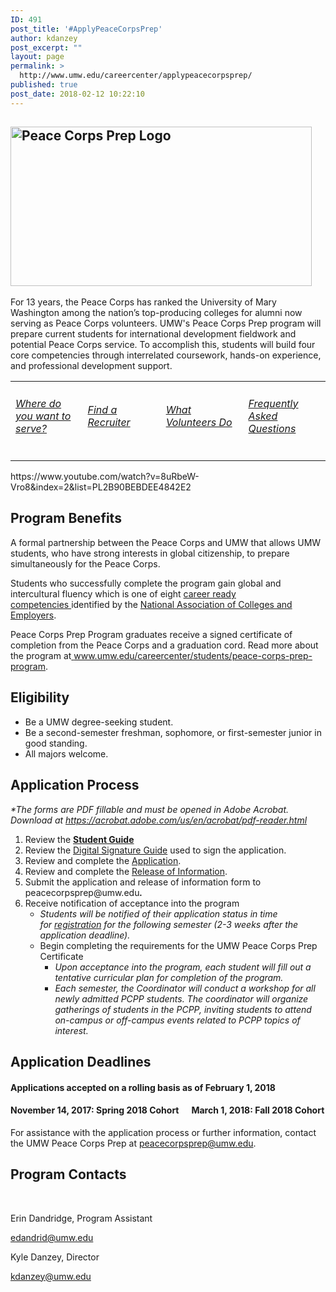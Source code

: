 ```yaml
---
ID: 491
post_title: '#ApplyPeaceCorpsPrep'
author: kdanzey
post_excerpt: ""
layout: page
permalink: >
  http://www.umw.edu/careercenter/applypeacecorpsprep/
published: true
post_date: 2018-02-12 10:22:10
---
```

<h2><img class="wp-image-235 alignleft" src="http://www.umw.edu/careercenter/wp-content/uploads/sites/41/2017/03/PeaceCorpsPrep-1-300x159.jpg" alt="Peace Corps Prep Logo" width="482" height="255" /></h2>
For 13 years, the Peace Corps has ranked the University of Mary Washington among the nation’s top-producing colleges for alumni now serving as Peace Corps volunteers. UMW's Peace Corps Prep program will prepare current students for international development fieldwork and potential Peace Corps service. To accomplish this, students will build four core competencies through interrelated coursework, hands-on experience, and professional development support.
<table width="1666">
<tbody>
<tr>
<td width="156">
<h6><a href="https://www.peacecorps.gov/volunteer/volunteer-openings/">Where do you want to serve?</a></h6>
</td>
<td width="156">
<h6><a href="https://www.peacecorps.gov/volunteer/connect-with-a-recruiter/">Find a Recruiter</a></h6>
</td>
<td width="156">
<h6><a href="https://www.youtube.com/playlist?list=PL2B90BEBDEE4842E2">What Volunteers Do</a></h6>
</td>
<td width="156">
<h6><a href="https://www.youtube.com/playlist?list=PLA47533D149B82EEB">Frequently Asked Questions</a></h6>
</td>
</tr>
</tbody>
</table>
https://www.youtube.com/watch?v=8uRbeW-Vro8&amp;index=2&amp;list=PL2B90BEBDEE4842E2
<h2><strong>Program Benefits</strong></h2>
A formal partnership between the Peace Corps and UMW that allows UMW students, who have strong interests in global citizenship, to prepare simultaneously for the Peace Corps.

Students who successfully complete the program gain g<span id="ctl00_contentPlaceHolder_mainDrop_uxColumnDisplay_ctl00_uxControlColumn_ctl00_uxWidgetHost_uxWidgetHost_widget_TextLabel">lobal and intercultural fluency which is one of eight <a href="http://www.naceweb.org/career-readiness/competencies/career-readiness-defined/">career ready competencies </a>identified by the <a href="http://www.naceweb.org/">National Association of Colleges and Employers</a>.</span>

Peace Corps Prep Program graduates receive a signed certificate of completion from the Peace Corps and a graduation cord. Read more about the program at<a href="https://www.umw.edu/careercenter/students/peace-corps-prep-program/"> www.umw.edu/careercenter/students/peace-corps-prep-program</a>.
<h2><strong>Eligibility</strong></h2>
<ul>
 	<li>Be a UMW degree-seeking student.</li>
 	<li>Be a second-semester freshman, sophomore, or first-semester junior in good standing.</li>
 	<li>All majors welcome.</li>
</ul>
<h2><strong>Application Process</strong></h2>
<i>*The forms are PDF fillable and must be opened in Adobe Acrobat. Download at </i><a href="https://acrobat.adobe.com/us/en/acrobat/pdf-reader.html"><i>https://acrobat.adobe.com/us/en/acrobat/pdf-reader.html</i></a>
<ol>
 	<li>Review the <strong><a href="https://www.umw.edu/careercenter/wp-content/uploads/sites/41/2017/05/PCPP-Student-Guide.pdf">Student Guide</a>
</strong></li>
 	<li>Review the <a href="https://www.umw.edu/careercenter/wp-content/uploads/sites/41/2018/02/CreateDigitalSignature.pdf2_.pdf">Digital Signature Guide</a> used to sign the application.</li>
 	<li>Review and complete the <a href="https://www.umw.edu/careercenter/wp-content/uploads/sites/41/2018/02/PCPP_Application_Revised_JAN_181.pdf">Application</a>.</li>
 	<li>Review and complete the <a href="https://www.umw.edu/careercenter/wp-content/uploads/sites/41/2018/02/CreateDigitalSignature.pdf2_.pdf">Release of Information</a>.</li>
 	<li>Submit the application and release of information form to peacecorpsprep@umw.edu<em><strong>.
</strong></em></li>
 	<li>Receive notification of acceptance into the program
<ul>
 	<li><em>Students will be notified of their application status in time for <a href="http://academics.umw.edu/registrar/course-schedules-and-registration/">registration</a> for the following semester (2-3 weeks after the application deadline).</em></li>
 	<li>Begin completing the requirements for the UMW Peace Corps Prep Certificate
<ul>
 	<li><em>Upon acceptance into the program, each student will fill out a tentative curricular plan for completion of the program.</em></li>
 	<li><em>Each semester, the Coordinator will conduct a workshop for all newly admitted PCPP students. The coordinator will organize gatherings of students in the PCPP, inviting students to attend on-campus or off-campus events related to PCPP topics of interest.</em></li>
</ul>
</li>
</ul>
</li>
</ol>
<h2><strong>Application Deadlines</strong></h2>
<h4><strong>Applications accepted on a rolling basis as of February 1, 2018</strong></h4>
<h4><strong>November 14, 2017</strong>: Spring 2018 Cohort      <strong>March 1, 2018:</strong> Fall 2018 Cohort</h4>
For assistance with the application process or further information, contact the UMW Peace Corps Prep at <a href="mailto:peacecorpsprep@umw.edu">peacecorpsprep@umw.edu</a>.
<h2><strong>Program Contacts</strong></h2>
&nbsp;

Erin Dandridge, Program Assistant

<a href="mailto:edandrid@umw.edu">edandrid@umw.edu</a>

Kyle Danzey, Director

<a href="mailto:kdanzey@umw.edu">kdanzey@umw.edu</a>